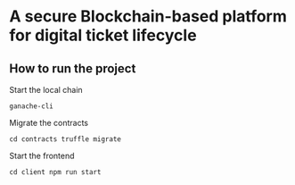 # A secure Blockchain-based platform for digital ticket lifecycle

## How to run the project
Start the local chain

``ganache-cli``

Migrate the contracts

``cd contracts truffle migrate``

Start the frontend

``cd client npm run start``
